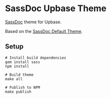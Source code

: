 # SassDoc Upbase Theme

[SassDoc](http://sassdoc.com/) theme for Upbase.

Based on the [SassDoc Default Theme](https://github.com/SassDoc/sassdoc-theme-default).

## Setup

```
# Install build dependencies
gem install sass
npm install

# Build theme
make all

# Publish to NPM
make publish
```

